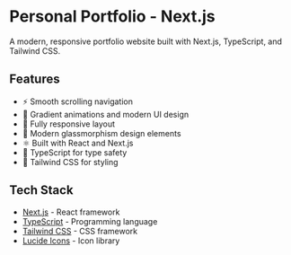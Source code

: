 # Personal Portfolio - Next.js

A modern, responsive portfolio website built with Next.js, TypeScript, and Tailwind CSS.

## Features

- ⚡️ Smooth scrolling navigation
- 🎨 Gradient animations and modern UI design
- 📱 Fully responsive layout
- 🌙 Modern glassmorphism design elements
- ⚛️ Built with React and Next.js
- 🎯 TypeScript for type safety
- 🎨 Tailwind CSS for styling

## Tech Stack

- [Next.js](https://nextjs.org/) - React framework
- [TypeScript](https://www.typescriptlang.org/) - Programming language
- [Tailwind CSS](https://tailwindcss.com/) - CSS framework
- [Lucide Icons](https://lucide.dev/) - Icon library
